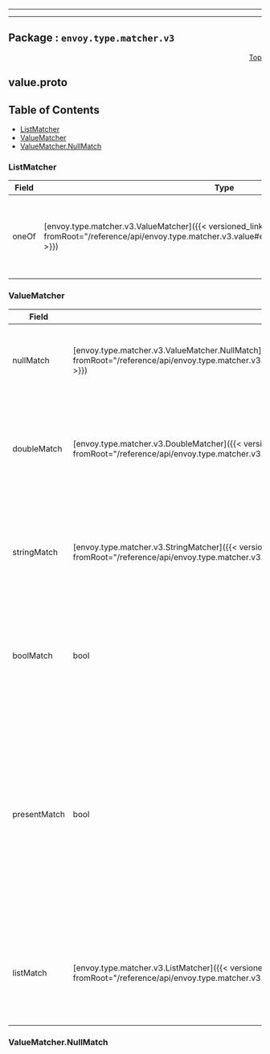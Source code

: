 
---

---

## Package : `envoy.type.matcher.v3`



<a name="top"></a>

<a name="API Reference for value.proto"></a>
<p align="right"><a href="#top">Top</a></p>

## value.proto


## Table of Contents
  - [ListMatcher](#envoy.type.matcher.v3.ListMatcher)
  - [ValueMatcher](#envoy.type.matcher.v3.ValueMatcher)
  - [ValueMatcher.NullMatch](#envoy.type.matcher.v3.ValueMatcher.NullMatch)







<a name="envoy.type.matcher.v3.ListMatcher"></a>

### ListMatcher



| Field | Type | Label | Description |
| ----- | ---- | ----- | ----------- |
| oneOf | [envoy.type.matcher.v3.ValueMatcher]({{< versioned_link_path fromRoot="/reference/api/envoy.type.matcher.v3.value#envoy.type.matcher.v3.ValueMatcher" >}}) |  | If specified, at least one of the values in the list must match the value specified. |
  





<a name="envoy.type.matcher.v3.ValueMatcher"></a>

### ValueMatcher



| Field | Type | Label | Description |
| ----- | ---- | ----- | ----------- |
| nullMatch | [envoy.type.matcher.v3.ValueMatcher.NullMatch]({{< versioned_link_path fromRoot="/reference/api/envoy.type.matcher.v3.value#envoy.type.matcher.v3.ValueMatcher.NullMatch" >}}) |  | If specified, a match occurs if and only if the target value is a NullValue. |
  | doubleMatch | [envoy.type.matcher.v3.DoubleMatcher]({{< versioned_link_path fromRoot="/reference/api/envoy.type.matcher.v3.number#envoy.type.matcher.v3.DoubleMatcher" >}}) |  | If specified, a match occurs if and only if the target value is a double value and is matched to this field. |
  | stringMatch | [envoy.type.matcher.v3.StringMatcher]({{< versioned_link_path fromRoot="/reference/api/envoy.type.matcher.v3.string#envoy.type.matcher.v3.StringMatcher" >}}) |  | If specified, a match occurs if and only if the target value is a string value and is matched to this field. |
  | boolMatch | bool |  | If specified, a match occurs if and only if the target value is a bool value and is equal to this field. |
  | presentMatch | bool |  | If specified, value match will be performed based on whether the path is referring to a valid primitive value in the metadata. If the path is referring to a non-primitive value, the result is always not matched. |
  | listMatch | [envoy.type.matcher.v3.ListMatcher]({{< versioned_link_path fromRoot="/reference/api/envoy.type.matcher.v3.value#envoy.type.matcher.v3.ListMatcher" >}}) |  | If specified, a match occurs if and only if the target value is a list value and is matched to this field. |
  





<a name="envoy.type.matcher.v3.ValueMatcher.NullMatch"></a>

### ValueMatcher.NullMatch






 <!-- end messages -->

 <!-- end enums -->

 <!-- end HasExtensions -->

 <!-- end services -->

